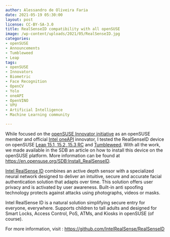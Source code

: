```yaml
---
author: Alessandro de Oliveira Faria
date: 2021-05-19 05:30:00
layout: post
license: CC-BY-SA-3.0
title: RealSenseID compatibility with all openSUSE
image: /wp-content/uploads/2021/05/RealSenseID.jpg
categories:
- openSUSE
- Announcements
- Tumbleweed
- Leap
tags:
- openSUSE
- Innovators
- Biometric
- Face Recognition
- OpenCV
- Yolo
- oneAPI
- OpenVINO
- VPU
- Artificial Intelligence
- Machine Learning community 

---
```


While focused on the [openSUSE Innovator initiative](https://en.opensuse.org/openSUSE:INNOVATORS) as an openSUSE member and official [Intel oneAPI](https://software.intel.com/content/www/us/en/develop/tools/oneapi.html) innovator, I tested the RealSenseID device on openSUSE [Leap 15.1, 15.2, 15.3 RC](https://software.opensuse.org/distributions/leap) and [Tumbleweed](https://software.opensuse.org/distributions/tumbleweed). With all the work, we made available in the SDB an article on how to install this device on the openSUSE platform. More information can be found at <https://en.opensuse.org/SDB:Install_RealSenseID>.

[Intel RealSense ID](https://www.intelrealsense.com/facial-authentication/) combines an active depth sensor with a specialized neural network designed to deliver an intuitive, secure and accurate facial authentication solution that adapts over time. This solution offers user privacy and is activated by user awareness. Built-in anti spoofing technology protects against attacks using photographs, videos or masks.

Intel RealSense ID is a natural solution simplifying secure entry for everyone, everywhere. Supports children to tall adults and designed for Smart Locks, Access Control, PoS, ATMs, and Kiosks in openSUSE (of course).

For more information, visit : <https://github.com/IntelRealSense/RealSenseID>

